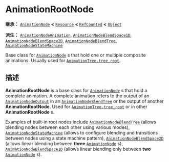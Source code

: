 <!-- ⚠ 请勿编辑本文件 ⚠ -->
<!-- 本文档使用脚本从 WeDot 引擎源码仓库生成。 -->
<!-- 生成脚本：https://github.com/WeDot-Engine/WeDot/tree/4.3/doc/tools/make_md.py； -->
<!-- 原文件：https://github.com/WeDot-Engine/WeDot/tree/4.3/doc/classes/AnimationRootNode.xml。 -->

<div id="_class_animationrootnode"></div>

# AnimationRootNode

**继承：** [`AnimationNode`](class_animationnode.md) **<** [`Resource`](class_resource.md) **<** [`RefCounted`](class_refcounted.md) **<** [`Object`](class_object.md)

**派生：** [`AnimationNodeAnimation`](class_animationnodeanimation.md), [`AnimationNodeBlendSpace1D`](class_animationnodeblendspace1d.md), [`AnimationNodeBlendSpace2D`](class_animationnodeblendspace2d.md), [`AnimationNodeBlendTree`](class_animationnodeblendtree.md), [`AnimationNodeStateMachine`](class_animationnodestatemachine.md)

Base class for [`AnimationNode`](class_animationnode.md) s that hold one or multiple composite animations. Usually used for [`AnimationTree.tree_root`](#class_animationtree_property_tree_root).

## 描述

**AnimationRootNode** is a base class for [`AnimationNode`](class_animationnode.md) s that hold a complete animation. A complete animation refers to the output of an [`AnimationNodeOutput`](class_animationnodeoutput.md) in an [`AnimationNodeBlendTree`](class_animationnodeblendtree.md) or the output of another **AnimationRootNode**. Used for [`AnimationTree.tree_root`](#class_animationtree_property_tree_root) or in other **AnimationRootNode** s.

Examples of built-in root nodes include [`AnimationNodeBlendTree`](class_animationnodeblendtree.md) (allows blending nodes between each other using various modes), [`AnimationNodeStateMachine`](class_animationnodestatemachine.md) (allows to configure blending and transitions between nodes using a state machine pattern), [`AnimationNodeBlendSpace2D`](class_animationnodeblendspace2d.md) (allows linear blending between **three** [`AnimationNode`](class_animationnode.md) s), [`AnimationNodeBlendSpace1D`](class_animationnodeblendspace1d.md) (allows linear blending only between **two** [`AnimationNode`](class_animationnode.md) s).

[^virtual]: 本方法通常需要用户覆盖才能生效。
[^const]: 本方法无副作用，不会修改该实例的任何成员变量。
[^vararg]: 本方法除了能接受在此处描述的参数外，还能够继续接受任意数量的参数。
[^constructor]: 本方法用于构造某个类型。
[^static]: 调用本方法无需实例，可直接使用类名进行调用。
[^operator]: 本方法描述的是使用本类型作为左操作数的有效运算符。
[^bitfield]: 这个值是由下列位标志构成位掩码的整数。
[^void]: 无返回值。
